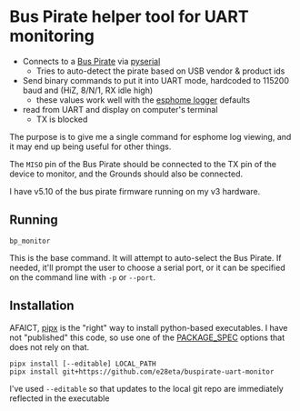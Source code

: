 # Bus Pirate helper tool for UART monitoring

- Connects to a [Bus Pirate](https://www.sparkfun.com/products/12942) via [pyserial](https://github.com/pyserial/pyserial)
  - Tries to auto-detect the pirate based on USB vendor & product ids
- Send binary commands to put it into UART mode, hardcoded to 115200 baud and (HiZ, 8/N/1, RX idle high)
  - these values work well with the [esphome logger](https://esphome.io/components/logger.html) defaults
- read from UART and display on computer's terminal
  - TX is blocked

The purpose is to give me a single command for esphome log viewing, and it may end up being useful for other things.

The `MISO` pin of the Bus Pirate should be connected to the TX pin of the device to monitor, and the Grounds should also be connected.

I have v5.10 of the bus pirate firmware running on my v3 hardware.

## Running

```
bp_monitor
```

This is the base command. It will attempt to auto-select the Bus Pirate. If needed, it'll prompt the user to choose a serial port, or it can be specified on the command line with `-p` or `--port`.

## Installation

AFAICT, [pipx](https://pypa.github.io/pipx/) is the "right" way to install python-based executables. I have not "published" this code, so use one of the [PACKAGE_SPEC](https://pypa.github.io/pipx/docs/#pipx-install) options that does not rely on that.

```
pipx install [--editable] LOCAL_PATH
pipx install git+https://github.com/e28eta/buspirate-uart-monitor
```

I've used `--editable` so that updates to the local git repo are immediately reflected in the executable